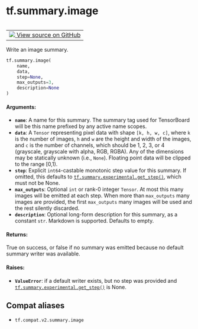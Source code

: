 <div itemscope itemtype="http://developers.google.com/ReferenceObject">
<meta itemprop="name" content="tf.summary.image" />
<meta itemprop="path" content="Stable" />
</div>

# tf.summary.image

<!-- Insert buttons and diff -->

<table class="tfo-notebook-buttons tfo-api" align="left">

<td>
  <a target="_blank" href="https://github.com/tensorflow/tensorboard/tree/master/tensorboard/plugins/image/summary_v2.py">
    <img src="https://www.tensorflow.org/images/GitHub-Mark-32px.png" />
    View source on GitHub
  </a>
</td></table>



Write an image summary.

``` python
tf.summary.image(
    name,
    data,
    step=None,
    max_outputs=3,
    description=None
)
```



<!-- Placeholder for "Used in" -->


#### Arguments:


* <b>`name`</b>: A name for this summary. The summary tag used for TensorBoard will
  be this name prefixed by any active name scopes.
* <b>`data`</b>: A `Tensor` representing pixel data with shape `[k, h, w, c]`,
  where `k` is the number of images, `h` and `w` are the height and
  width of the images, and `c` is the number of channels, which
  should be 1, 2, 3, or 4 (grayscale, grayscale with alpha, RGB, RGBA).
  Any of the dimensions may be statically unknown (i.e., `None`).
  Floating point data will be clipped to the range [0,1).
* <b>`step`</b>: Explicit `int64`-castable monotonic step value for this summary. If
  omitted, this defaults to <a href="../../tf/summary/experimental/get_step.md"><code>tf.summary.experimental.get_step()</code></a>, which must
  not be None.
* <b>`max_outputs`</b>: Optional `int` or rank-0 integer `Tensor`. At most this
  many images will be emitted at each step. When more than
  `max_outputs` many images are provided, the first `max_outputs` many
  images will be used and the rest silently discarded.
* <b>`description`</b>: Optional long-form description for this summary, as a
  constant `str`. Markdown is supported. Defaults to empty.


#### Returns:

True on success, or false if no summary was emitted because no default
summary writer was available.



#### Raises:


* <b>`ValueError`</b>: if a default writer exists, but no step was provided and
  <a href="../../tf/summary/experimental/get_step.md"><code>tf.summary.experimental.get_step()</code></a> is None.

## Compat aliases

* `tf.compat.v2.summary.image`

